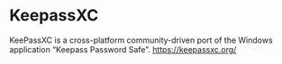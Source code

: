 # KeepassXC

KeePassXC is a cross-platform community-driven port of the Windows application “Keepass Password Safe”. https://keepassxc.org/

